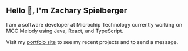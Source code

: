 ## Hello 👋, I'm Zachary Spielberger

I am a software developer at Microchip Technology currently working on MCC Melody using Java, React, and TypeScript.

Visit my [portfolo site](https://zachspiel.github.io/) to see my recent projects and to send a message.
